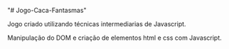 "# Jogo-Caca-Fantasmas" 

Jogo criado utilizando técnicas intermediarias de Javascript.

Manipulação do DOM e criação de elementos html e css com Javascript.
